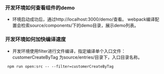 ### 开发环境如何查看组件的demo

- 环境启动成功后，通过http://localhost:3000/demo/查看。
webpack编译配置会检索source/components/下的demo目录，展示demo列表。

### 开发环境如何加快编译速度
- 开发环境使用filter进行文件编译，指定编译单个入口文件：
customerCreateByTag 为source/entries/目录下，入口目录名称。
```
 npm run open:src -- --filter=customerCreateByTag
```

